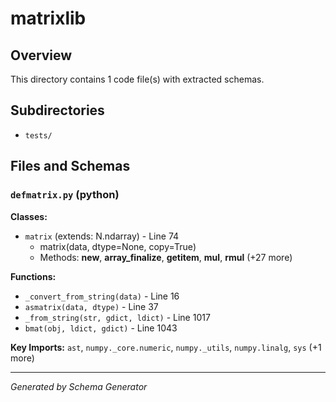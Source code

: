 # matrixlib

## Overview

This directory contains 1 code file(s) with extracted schemas.

## Subdirectories

- `tests/`

## Files and Schemas

### `defmatrix.py` (python)

**Classes:**
- `matrix` (extends: N.ndarray) - Line 74
  - matrix(data, dtype=None, copy=True)
  - Methods: __new__, __array_finalize__, __getitem__, __mul__, __rmul__ (+27 more)

**Functions:**
- `_convert_from_string(data)` - Line 16
- `asmatrix(data, dtype)` - Line 37
- `_from_string(str, gdict, ldict)` - Line 1017
- `bmat(obj, ldict, gdict)` - Line 1043

**Key Imports:** `ast`, `numpy._core.numeric`, `numpy._utils`, `numpy.linalg`, `sys` (+1 more)

---
*Generated by Schema Generator*